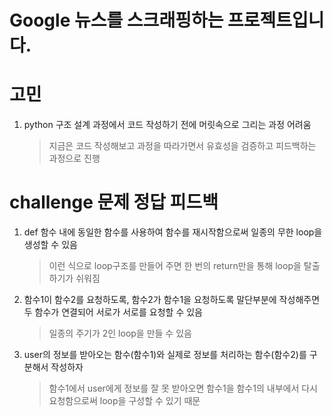 # Google 뉴스를 스크래핑하는 프로젝트입니다.

# 고민

1. python 구조 설계 과정에서 코드 작성하기 전에 머릿속으로 그리는 과정 어려움

   > 지금은 코드 작성해보고 과정을 따라가면서 유효성을 검증하고 피드백하는 과정으로 진행

# challenge 문제 정답 피드백

1. def 함수 내에 동일한 함수를 사용하여 함수를 재시작함으로써 일종의 무한 loop을 생성할 수 있음

   > 이런 식으로 loop구조를 만들어 주면 한 번의 return만을 통해 loop을 탈출하기가 쉬워짐

2. 함수1이 함수2를 요청하도록, 함수2가 함수1을 요청하도록 말단부분에 작성해주면 두 함수가 연결되어 서로가 서로를 요청할 수 있음

   > 일종의 주기가 2인 loop을 만들 수 있음

3. user의 정보를 받아오는 함수(함수1)와 실제로 정보를 처리하는 함수(함수2)를 구분해서 작성하자

   > 함수1에서 user에게 정보를 잘 못 받아오면 함수1을 함수1의 내부에서 다시 요청함으로써 loop을 구성할 수 있기 때문
